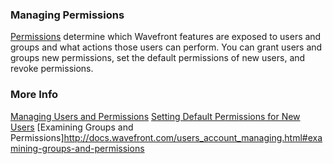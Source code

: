 ### Managing Permissions

[Permissions](https://docs.wavefront.com/permissions.html) determine which Wavefront features are exposed to users and groups and what actions those users can perform. You can grant users and groups new permissions, set the default permissions of new users, and revoke permissions.

### More Info

[Managing Users and Permissions](https://docs.wavefront.com/permissions.html)
[Setting Default Permissions for New Users](http://docs.wavefront.com/users_groups.html#setting-default-permissions-for-new-users)
[Examining Groups and Permissions]http://docs.wavefront.com/users_account_managing.html#examining-groups-and-permissions
